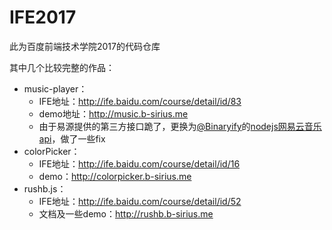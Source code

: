 # IFE2017

此为百度前端技术学院2017的代码仓库

其中几个比较完整的作品：

* music-player：
  * IFE地址：http://ife.baidu.com/course/detail/id/83
  * demo地址：http://music.b-sirius.me
  * 由于易源提供的第三方接口跪了，更换为[@Binaryify](https://github.com/Binaryify)的[nodejs网易云音乐api](https://github.com/Binaryify/NeteaseCloudMusicApi)，做了一些fix
* colorPicker：
  * IFE地址：http://ife.baidu.com/course/detail/id/16
  * demo：http://colorpicker.b-sirius.me
* rushb.js：
  * IFE地址：http://ife.baidu.com/course/detail/id/52
  * 文档及一些demo：http://rushb.b-sirius.me
